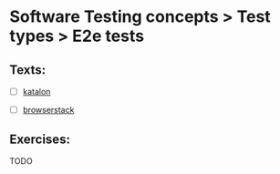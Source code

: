 # Software Testing concepts > Test types > E2e tests

## Texts:

- [ ] [katalon](https://www.katalon.com/resources-center/blog/end-to-end-e2e-testing/)
- [ ] [browserstack](https://www.browserstack.com/guide/end-to-end-testing)


## Exercises:

TODO